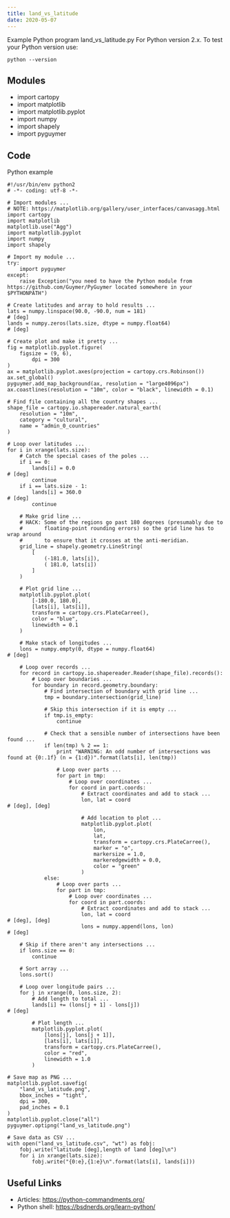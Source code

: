 ```yaml
---
title: land_vs_latitude
date: 2020-05-07
---
```

Example Python program land_vs_latitude.py
For Python version 2.x.
To test your Python version use:

    python --version

## Modules

* import cartopy
* import matplotlib
* import matplotlib.pyplot
* import numpy
* import shapely
* import pyguymer

## Code

Python example

    #!/usr/bin/env python2
    # -*- coding: utf-8 -*-
    
    # Import modules ...
    # NOTE: https://matplotlib.org/gallery/user_interfaces/canvasagg.html
    import cartopy
    import matplotlib
    matplotlib.use("Agg")
    import matplotlib.pyplot
    import numpy
    import shapely
    
    # Import my module ...
    try:
        import pyguymer
    except:
        raise Exception("you need to have the Python module from https://github.com/Guymer/PyGuymer located somewhere in your $PYTHONPATH")
    
    # Create latitudes and array to hold results ...
    lats = numpy.linspace(90.0, -90.0, num = 181)                                   # [deg]
    lands = numpy.zeros(lats.size, dtype = numpy.float64)                           # [deg]
    
    # Create plot and make it pretty ...
    fig = matplotlib.pyplot.figure(
        figsize = (9, 6),
            dpi = 300
    )
    ax = matplotlib.pyplot.axes(projection = cartopy.crs.Robinson())
    ax.set_global()
    pyguymer.add_map_background(ax, resolution = "large4096px")
    ax.coastlines(resolution = "10m", color = "black", linewidth = 0.1)
    
    # Find file containing all the country shapes ...
    shape_file = cartopy.io.shapereader.natural_earth(
        resolution = "10m",
        category = "cultural",
        name = "admin_0_countries"
    )
    
    # Loop over latitudes ...
    for i in xrange(lats.size):
        # Catch the special cases of the poles ...
        if i == 0:
            lands[i] = 0.0                                                          # [deg]
            continue
        if i == lats.size - 1:
            lands[i] = 360.0                                                        # [deg]
            continue
    
        # Make grid line ...
        # HACK: Some of the regions go past 180 degrees (presumably due to
        #       floating-point rounding errors) so the grid line has to wrap around
        #       to ensure that it crosses at the anti-meridian.
        grid_line = shapely.geometry.LineString(
            [
                (-181.0, lats[i]),
                ( 181.0, lats[i])
            ]
        )
    
        # Plot grid line ...
        matplotlib.pyplot.plot(
            [-180.0, 180.0],
            [lats[i], lats[i]],
            transform = cartopy.crs.PlateCarree(),
            color = "blue",
            linewidth = 0.1
        )
    
        # Make stack of longitudes ...
        lons = numpy.empty(0, dtype = numpy.float64)                                # [deg]
    
        # Loop over records ...
        for record in cartopy.io.shapereader.Reader(shape_file).records():
            # Loop over boundaries ...
            for boundary in record.geometry.boundary:
                # Find intersection of boundary with grid line ...
                tmp = boundary.intersection(grid_line)
    
                # Skip this intersection if it is empty ...
                if tmp.is_empty:
                    continue
    
                # Check that a sensible number of intersections have been found ...
                if len(tmp) % 2 == 1:
                    print "WARNING: An odd number of intersections was found at {0:.1f} (n = {1:d})".format(lats[i], len(tmp))
    
                    # Loop over parts ...
                    for part in tmp:
                        # Loop over coordinates ...
                        for coord in part.coords:
                            # Extract coordinates and add to stack ...
                            lon, lat = coord                                        # [deg], [deg]
    
                            # Add location to plot ...
                            matplotlib.pyplot.plot(
                                lon,
                                lat,
                                transform = cartopy.crs.PlateCarree(),
                                marker = "o",
                                markersize = 1.0,
                                markeredgewidth = 0.0,
                                color = "green"
                            )
                else:
                    # Loop over parts ...
                    for part in tmp:
                        # Loop over coordinates ...
                        for coord in part.coords:
                            # Extract coordinates and add to stack ...
                            lon, lat = coord                                        # [deg], [deg]
                            lons = numpy.append(lons, lon)                          # [deg]
    
        # Skip if there aren't any intersections ...
        if lons.size == 0:
            continue
    
        # Sort array ...
        lons.sort()
    
        # Loop over longitude pairs ...
        for j in xrange(0, lons.size, 2):
            # Add length to total ...
            lands[i] += (lons[j + 1] - lons[j])                                     # [deg]
    
            # Plot length ...
            matplotlib.pyplot.plot(
                [lons[j], lons[j + 1]],
                [lats[i], lats[i]],
                transform = cartopy.crs.PlateCarree(),
                color = "red",
                linewidth = 1.0
            )
    
    # Save map as PNG ...
    matplotlib.pyplot.savefig(
        "land_vs_latitude.png",
        bbox_inches = "tight",
        dpi = 300,
        pad_inches = 0.1
    )
    matplotlib.pyplot.close("all")
    pyguymer.optipng("land_vs_latitude.png")
    
    # Save data as CSV ...
    with open("land_vs_latitude.csv", "wt") as fobj:
        fobj.write("latitude [deg],length of land [deg]\n")
        for i in xrange(lats.size):
            fobj.write("{0:e},{1:e}\n".format(lats[i], lands[i]))
    

## Useful Links

- Articles: https://python-commandments.org/
- Python shell: https://bsdnerds.org/learn-python/

